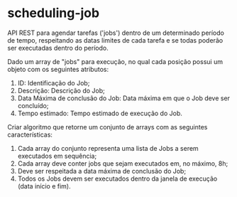 # scheduling-job
API REST para agendar tarefas ('jobs') dentro de um determinado período de tempo, respeitando 
as datas limites de cada tarefa e se todas poderão ser executadas dentro do período.

Dado um array de "jobs" para execução, no qual cada posição possui um objeto com os
seguintes atributos:
1) ID: Identificação do Job;
2) Descrição: Descrição do Job;
3) Data Máxima de conclusão do Job: Data máxima em que o Job deve ser concluído;
4) Tempo estimado: Tempo estimado de execução do Job.

Criar algoritmo que retorne um conjunto de arrays com as seguintes características:
1) Cada array do conjunto representa uma lista de Jobs a serem executados em sequência;
2) Cada array deve conter jobs que sejam executados em, no máximo, 8h;
3) Deve ser respeitada a data máxima de conclusão do Job;
4) Todos os Jobs devem ser executados dentro da janela de execução (data início e fim).